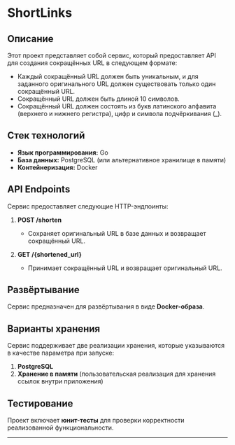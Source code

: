 # ShortLinks

## Описание

Этот проект представляет собой сервис, который предоставляет API для создания сокращённых URL в следующем формате:
- Каждый сокращённый URL должен быть уникальным, и для заданного оригинального URL должен существовать только один сокращённый URL.
- Сокращённый URL должен быть длиной 10 символов.
- Сокращённый URL должен состоять из букв латинского алфавита (верхнего и нижнего регистра), цифр и символа подчёркивания (_).

## Стек технологий

- **Язык программирования:** Go
- **База данных:** PostgreSQL (или альтернативное хранилище в памяти)
- **Контейнеризация:** Docker

## API Endpoints

Сервис предоставляет следующие HTTP-эндпоинты:

1. **POST /shorten**
   - Сохраняет оригинальный URL в базе данных и возвращает сокращённый URL.
   
2. **GET /{shortened_url}**
   - Принимает сокращённый URL и возвращает оригинальный URL.

## Развёртывание

Сервис предназначен для развёртывания в виде **Docker-образа**.

## Варианты хранения

Сервис поддерживает две реализации хранения, которые указываются в качестве параметра при запуске:
1. **PostgreSQL**
2. **Хранение в памяти** (пользовательская реализация для хранения ссылок внутри приложения)

## Тестирование

Проект включает **юнит-тесты** для проверки корректности реализованной функциональности.

---